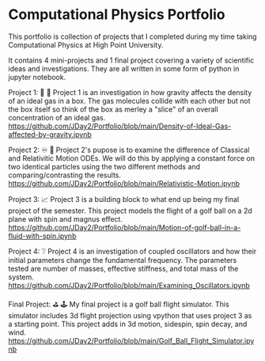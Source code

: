 # Computational Physics Portfolio
This portfolio is collection of projects that I completed during my time taking Computational Physics at High Point University.

It contains 4 mini-projects and 1 final project covering a variety of scientific ideas and investigations. They are all written in some form of python in jupyter notebook.

Project 1: 🔬 🔴 
Project 1 is an investigation in how gravity affects the density of an ideal gas in a box. The gas molecules collide with each other but not the box itself so think of the box as merley a "slice" of an overall concentration of an ideal gas. 
https://github.com/JDay2/Portfolio/blob/main/Density-of-Ideal-Gas-affected-by-gravity.ipynb

Project 2: ♾️ 📡
Project 2's pupose is to examine the difference of Classical and Relativitic Motion ODEs. We will do this by applying a constant force on two identical particles using the two different methods and comparing/contrasting the results.
https://github.com/JDay2/Portfolio/blob/main/Relativistic-Motion.ipynb

Project 3: 📈
Project 3 is a building block to what end up being my final project of the semester. This project models the flight of a golf ball on a 2d plane with spin and magnus effect.
https://github.com/JDay2/Portfolio/blob/main/Motion-of-golf-ball-in-a-fluid-with-spin.ipynb

Project 4: ❔
Project 4 is an investigation of coupled oscillators and how their initial parameters change the fundamental frequency. The parameters tested are number of masses, effective stiffness, and total mass of the system.
https://github.com/JDay2/Portfolio/blob/main/Examining_Oscillators.ipynb

Final Project: ⛳   🕹️
My final project is a golf ball flight simulator. This simulator includes 3d flight projection using vpython that uses project 3 as a starting point. This project adds in 3d motion, sidespin, spin decay, and wind.
https://github.com/JDay2/Portfolio/blob/main/Golf_Ball_Flight_Simulator.ipynb 
